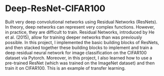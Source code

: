 # Deep-ResNet-CIFAR100

Built very deep convolutional networks using Residual Networks
(ResNets). In theory, deep networks can represent very complex functions. However, in
practice, they are difficult to train. Residual Networks, introduced by He et al. (2015), allow
for training deeper networks than was previously possible. In this project,
I implemented the basic building blocks of ResNets, and then stacked together these building
blocks to implement and train a deep residual neural network for image classification on
the CIFAR100 dataset via Pytorch. Moreover, in this project, I also learned how
to use a pre-trained ResNet (which was trained on the ImageNet dataset) and then train it
on CIFAR100. This is an example of transfer learning.
